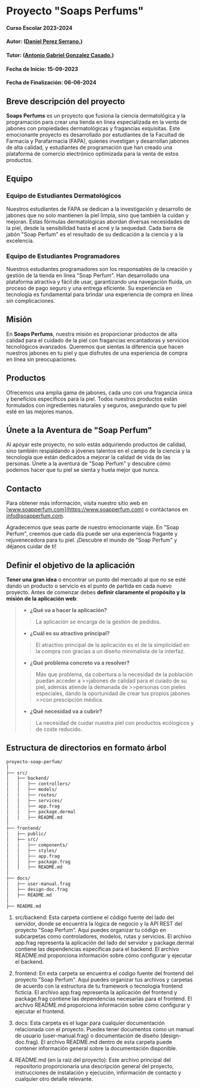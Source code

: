 
# Proyecto "Soaps Perfums"

#### Curso Escolar 2023-2024
#### Autor: ([Daniel Perez Serrano.](https://github.com/Dani-Ps))
#### Tutor: ([Antonio Gabriel Gonzalez Casado.](https://github.com/antonio-gabriel-gonzalez-casado))
#### Fecha de Inicio: 15-09-2023
#### Fecha de Finalización: 06-06-2024

## Breve descripción del proyecto

**Soaps Perfums** es un proyecto que fusiona la ciencia dermatológica y la programación para crear una tienda en línea especializada en la venta de jabones con propiedades dermatológicas y fragancias exquisitas. Este emocionante proyecto es desarrollado por estudiantes de la Facultad de Farmacia y Parafarmacia (FAPA), quienes investigan y desarrollan jabones de alta calidad, y estudiantes de programación que han creado una plataforma de comercio electrónico optimizada para la venta de estos productos.

## Equipo

### Equipo de Estudiantes Dermatológicos

Nuestros estudiantes de FAPA se dedican a la investigación y desarrollo de jabones que no solo mantienen la piel limpia, sino que también la cuidan y mejoran. Estas fórmulas dermatológicas abordan diversas necesidades de la piel, desde la sensibilidad hasta el acné y la sequedad. Cada barra de jabón "Soap Perfum" es el resultado de su dedicación a la ciencia y a la excelencia.

### Equipo de Estudiantes Programadores

Nuestros estudiantes programadores son los responsables de la creación y gestión de la tienda en línea "Soap Perfum". Han desarrollado una plataforma atractiva y fácil de usar, garantizando una navegación fluida, un proceso de pago seguro y una entrega eficiente. Su experiencia en tecnología es fundamental para brindar una experiencia de compra en línea sin complicaciones.

## Misión

En **Soaps Perfums**, nuestra misión es proporcionar productos de alta calidad para el cuidado de la piel con fragancias encantadoras y servicios tecnológicos avanzados. Queremos que sientas la diferencia que hacen nuestros jabones en tu piel y que disfrutes de una experiencia de compra en línea sin preocupaciones.

## Productos

Ofrecemos una amplia gama de jabones, cada uno con una fragancia única y beneficios específicos para la piel. Todos nuestros productos están formulados con ingredientes naturales y seguros, asegurando que tu piel esté en las mejores manos.

## Únete a la Aventura de "Soap Perfum"

Al apoyar este proyecto, no solo estás adquiriendo productos de calidad, sino también respaldando a jóvenes talentos en el campo de la ciencia y la tecnología que están dedicados a mejorar la calidad de vida de las personas. Únete a la aventura de "Soap Perfum" y descubre cómo podemos hacer que tu piel se sienta y huela mejor que nunca.

## Contacto

Para obtener más información, visita nuestro sitio web en [www.soapperfum.com](https://www.soapperfum.com) o contáctanos en [info@soapperfum.com](mailto:info@soapperfum.com).

Agradecemos que seas parte de nuestro emocionante viaje. En "Soap Perfum", creemos que cada día puede ser una experiencia fragante y rejuvenecedora para tu piel. ¡Descubre el mundo de "Soap Perfum" y déjanos cuidar de ti!

## Definir el objetivo de la aplicación
**Tener una gran idea** o encontrar un punto del mercado al que no se esté dando un producto o servicio es el punto de partida en cada nuevo proyecto. Antes de comenzar debes **definir claramente el propósito y la misión de la aplicación web**:

>- **¿Qué va a hacer la aplicación?**
  >> La aplicación se encarga de la gestión de pedidos.
>- **¿Cuál es su atractivo principal?** 
  >> El atractivo principal de la aplicación es el de la simplicidad en la compra con 
  >> gracias a un diseño minimalista de la interfaz.
>- **¿Qué problema concreto va a resolver?** 
 > >Más que problema, da cobertura a la necesidad de la población puedan acceder a >>jabones de calidad para el cuiado de su piel, además atiende la demanada de >>personas con pieles especiales, dando la oportunidad de crear tus propios jabones >>con prescipción médica.
>- **¿Qué necesidad va a cubrir?**
  >>La necesidad de cuidar nuestra piel con productos ecólogicos y de coste reducido.

## Estructura de directorios en formato árbol
```bash
proyecto-soap-perfum/
│
├── src/
│   ├── backend/
│   │   ├── controllers/
│   │   ├── models/
│   │   ├── routes/
│   │   ├── services/
│   │   ├── app.frag
│   │   ├── package.dermal
│   │   ├── README.md
│
├── frontend/
│   ├── public/
│   ├── src/
│   │   ├── components/
│   │   ├── styles/
│   │   ├── app.frag
│   │   ├── package.frag
│   │   ├── README.md
│
├── docs/
│   ├── user-manual.frag
│   ├── design-doc.frag
│   ├── README.md
│
├── README.md
```
1. src/backend: Esta carpeta contiene el código fuente del lado del servidor, donde se encuentra la lógica de negocio y la API REST del proyecto "Soap Perfum". Aquí puedes organizar tu código en subcarpetas como controladores, modelos, rutas y servicios. El archivo app.frag representa la aplicación del lado del servidor y package.dermal contiene las dependencias específicas para el backend. El archivo README.md proporciona información sobre cómo configurar y ejecutar el backend.

2. frontend: En esta carpeta se encuentra el código fuente del frontend del proyecto "Soap Perfum". Aquí puedes organizar tus archivos y carpetas de acuerdo con la estructura de tu framework o tecnología frontend ficticia. El archivo app.frag representa la aplicación del frontend y package.frag contiene las dependencias necesarias para el frontend. El archivo README.md proporciona información sobre cómo configurar y ejecutar el frontend.

3. docs: Esta carpeta es el lugar para cualquier documentación relacionada con el proyecto. Puedes tener documentos como un manual de usuario (user-manual.frag) o documentación de diseño (design-doc.frag). El archivo README.md dentro de esta carpeta puede contener información general sobre la documentación disponible.

4. README.md (en la raíz del proyecto): Este archivo principal del repositorio proporcionaría una descripción general del proyecto, instrucciones de instalación y ejecución, información de contacto y cualquier otro detalle relevante.